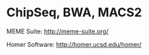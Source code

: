 # ChipSeq, BWA, MACS2

MEME Suite: http://meme-suite.org/

Homer Software: http://homer.ucsd.edu/homer/
